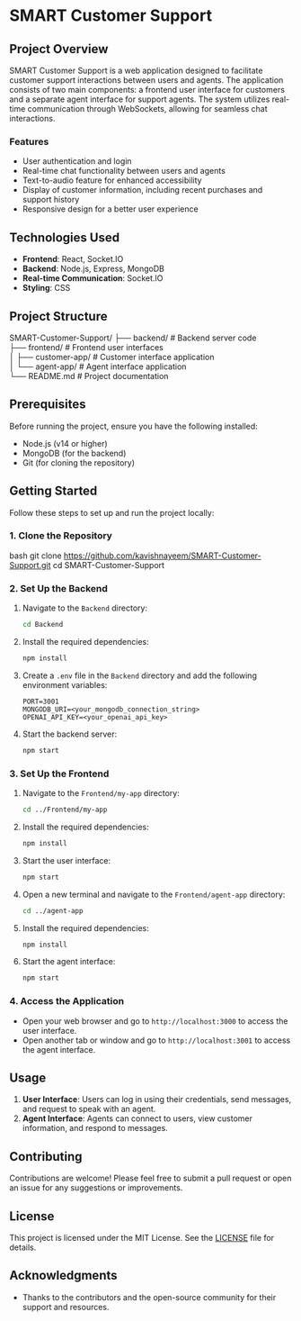 # SMART Customer Support

## Project Overview

SMART Customer Support is a web application designed to facilitate customer support interactions between users and agents. The application consists of two main components: a frontend user interface for customers and a separate agent interface for support agents. The system utilizes real-time communication through WebSockets, allowing for seamless chat interactions.

### Features

- User authentication and login
- Real-time chat functionality between users and agents
- Text-to-audio feature for enhanced accessibility
- Display of customer information, including recent purchases and support history
- Responsive design for a better user experience

## Technologies Used

- **Frontend**: React, Socket.IO
- **Backend**: Node.js, Express, MongoDB
- **Real-time Communication**: Socket.IO
- **Styling**: CSS

## Project Structure
SMART-Customer-Support/
├── backend/            # Backend server code   
├── frontend/           # Frontend user interfaces   
│   ├── customer-app/   # Customer interface application   
│   └── agent-app/      # Agent interface application   
└── README.md           # Project documentation   
 



## Prerequisites

Before running the project, ensure you have the following installed:

- Node.js (v14 or higher)
- MongoDB (for the backend)
- Git (for cloning the repository)

## Getting Started

Follow these steps to set up and run the project locally:

### 1. Clone the Repository
bash
git clone https://github.com/kavishnayeem/SMART-Customer-Support.git
cd SMART-Customer-Support


### 2. Set Up the Backend

1. Navigate to the `Backend` directory:

   ```bash
   cd Backend
   ```

2. Install the required dependencies:

   ```bash
   npm install
   ```

3. Create a `.env` file in the `Backend` directory and add the following environment variables:

   ```plaintext
   PORT=3001
   MONGODB_URI=<your_mongodb_connection_string>
   OPENAI_API_KEY=<your_openai_api_key>
   ```

4. Start the backend server:

   ```bash
   npm start
   ```

### 3. Set Up the Frontend

1. Navigate to the `Frontend/my-app` directory:

   ```bash
   cd ../Frontend/my-app
   ```

2. Install the required dependencies:

   ```bash
   npm install
   ```

3. Start the user interface:

   ```bash
   npm start
   ```

4. Open a new terminal and navigate to the `Frontend/agent-app` directory:

   ```bash
   cd ../agent-app
   ```

5. Install the required dependencies:

   ```bash
   npm install
   ```

6. Start the agent interface:

   ```bash
   npm start
   ```

### 4. Access the Application

- Open your web browser and go to `http://localhost:3000` to access the user interface.
- Open another tab or window and go to `http://localhost:3001` to access the agent interface.

## Usage

1. **User Interface**: Users can log in using their credentials, send messages, and request to speak with an agent.
2. **Agent Interface**: Agents can connect to users, view customer information, and respond to messages.

## Contributing

Contributions are welcome! Please feel free to submit a pull request or open an issue for any suggestions or improvements.

## License

This project is licensed under the MIT License. See the [LICENSE](LICENSE) file for details.

## Acknowledgments

- Thanks to the contributors and the open-source community for their support and resources.


